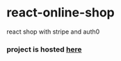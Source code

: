 # react-online-shop

react shop with stripe and auth0

### project is hosted [here](https://creamdreamslickboy.netlify.app)
